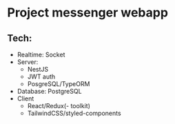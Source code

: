 # Project messenger webapp

## Tech:
  - Realtime: Socket
  - Server:
    - NestJS
    - JWT auth
    - PosgreSQL/TypeORM
  - Database: PostgreSQL
  - Client
    - React/Redux(- toolkit)
    - TailwindCSS/styled-components